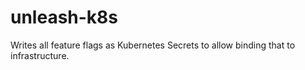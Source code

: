 # unleash-k8s
Writes all feature flags as Kubernetes Secrets to allow binding that to infrastructure.
